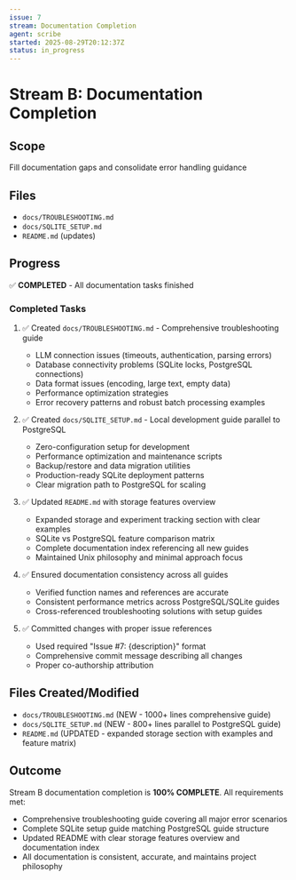 ```yaml
---
issue: 7
stream: Documentation Completion
agent: scribe
started: 2025-08-29T20:12:37Z
status: in_progress
---
```


# Stream B: Documentation Completion

## Scope
Fill documentation gaps and consolidate error handling guidance

## Files
- `docs/TROUBLESHOOTING.md`
- `docs/SQLITE_SETUP.md`
- `README.md` (updates)

## Progress
✅ **COMPLETED** - All documentation tasks finished

### Completed Tasks
1. ✅ Created `docs/TROUBLESHOOTING.md` - Comprehensive troubleshooting guide
   - LLM connection issues (timeouts, authentication, parsing errors)
   - Database connectivity problems (SQLite locks, PostgreSQL connections)
   - Data format issues (encoding, large text, empty data)  
   - Performance optimization strategies
   - Error recovery patterns and robust batch processing examples

2. ✅ Created `docs/SQLITE_SETUP.md` - Local development guide parallel to PostgreSQL
   - Zero-configuration setup for development
   - Performance optimization and maintenance scripts
   - Backup/restore and data migration utilities
   - Production-ready SQLite deployment patterns
   - Clear migration path to PostgreSQL for scaling

3. ✅ Updated `README.md` with storage features overview
   - Expanded storage and experiment tracking section with clear examples
   - SQLite vs PostgreSQL feature comparison matrix  
   - Complete documentation index referencing all new guides
   - Maintained Unix philosophy and minimal approach focus

4. ✅ Ensured documentation consistency across all guides
   - Verified function names and references are accurate
   - Consistent performance metrics across PostgreSQL/SQLite guides
   - Cross-referenced troubleshooting solutions with setup guides

5. ✅ Committed changes with proper issue references
   - Used required "Issue #7: {description}" format
   - Comprehensive commit message describing all changes
   - Proper co-authorship attribution

## Files Created/Modified
- `docs/TROUBLESHOOTING.md` (NEW - 1000+ lines comprehensive guide)
- `docs/SQLITE_SETUP.md` (NEW - 800+ lines parallel to PostgreSQL guide) 
- `README.md` (UPDATED - expanded storage section with examples and feature matrix)

## Outcome
Stream B documentation completion is **100% COMPLETE**. All requirements met:
- Comprehensive troubleshooting guide covering all major error scenarios
- Complete SQLite setup guide matching PostgreSQL guide structure
- Updated README with clear storage features overview and documentation index
- All documentation is consistent, accurate, and maintains project philosophy